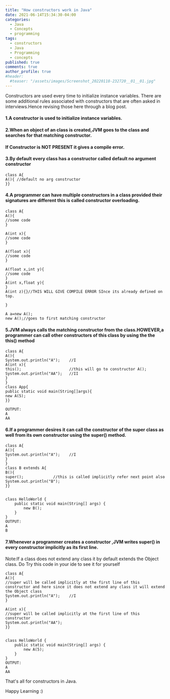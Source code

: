 ```yaml
---
title: "How constructors work in Java"
date: 2021-06-14T15:34:30-04:00
categories:
  - Java
  - Concepts
  - programming
tags:
  - constructors
  - Java
  - Programming
  - concepts
published: true
comments: true
author_profile: true
#header:
  #teaser: "/assets/images/Screenshot_20220118-232720__01__01.jpg"
---
```



Constructors are used every time to initialize instance variables. There are some additional rules associated with constructors that are often asked in interviews.Hence revising those here through a blog post.

#### 1.A constructor is used to initialize instance variables.

#### 2.When an object of an class is created,JVM goes to the class and searches for that matching constructor.
#### If Constructor is NOT PRESENT it gives a compile error.

#### 3.By default every class has a constructor called  default no argument constructor
```
class A{
A(){ //default no arg constructor 
}}
```

#### 4.A programmer can have multiple constructors in a class provided their signatures are different this is called constructor overloading.
```
class A{
A(){
//some code
}

A(int x){
//some code
}

A(float x){
//some code
}

A(float x,int y){
//some code
}
A(int x,float y){
}
A(int z){}//THIS WILL GIVE COMPILE ERROR SInce its already defined on top.

}

A a=new A();
new A();//goes to first matching constructor

```

#### 5.JVM always calls the matching constructor from the class.HOWEVER,a programmer can call other constructors of this class by using the the this() method
```
class A{
A(){
System.out.println("A");    //I 
A(int x){
this();                     //this will go to constructor A();
System.out.println("AA");   //II
}
}
class App{
public static void main(String[]args){
new A(5);
}}

OUTPUT:
A
AA

```

#### 6.If a programmer desires it can call the constructor of the super class as well from its own constructor using the super() method.
```
class A{
A(){
System.out.println("A");    //I 
}
}
class B extends A{
B(){
super();             //this is called implicitly refer next point also 
System.out.println("B");
}}


class HelloWorld {
    public static void main(String[] args) {
        new B();
    }
}
OUTPUT:
A
B
```

#### 7.Whenever a programmer creates a constructor ,JVM writes super() in every constructor implicitly as its first line.

Note:If a class does not extend any class it by default extends the Object class.
Do Try this code in your ide to see it for yourself
```
class A{
A(){
//super will be called implicitly at the first line of this constructor and here since it does not extend any class it will extend the Object class
System.out.println("A");    //I 
}

A(int x){
//super will be called implicitly at the first line of this constructor 
System.out.println("AA");
}}


class HelloWorld {
    public static void main(String[] args) {
        new A(5);
    }
}
OUTPUT:
A
AA
```
That's all for constructors in Java. 

Happy Learning :)


